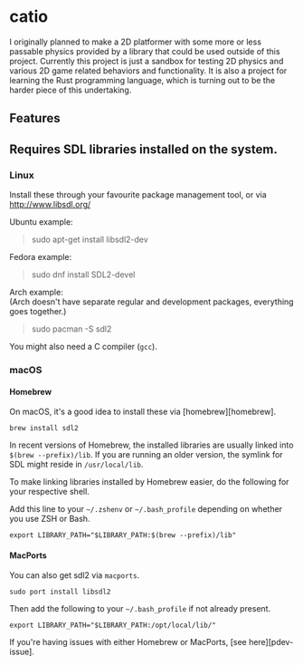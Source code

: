 # catio
I originally planned to make a 2D platformer with some more or less passable physics provided by a library that could be used outside of this project. Currently this project is just a sandbox for testing 2D physics and various 2D game related behaviors and functionality. It is also a project for learning the Rust programming language, which is turning out to be the harder piece of this undertaking.

## Features


## Requires SDL libraries installed on the system.
### Linux
Install these through your favourite package management tool, or via
http://www.libsdl.org/

Ubuntu example:
> sudo apt-get install libsdl2-dev

Fedora example:
> sudo dnf install SDL2-devel

Arch example:  
(Arch doesn't have separate regular and development packages, everything goes together.)  
> sudo pacman -S sdl2

You might also need a C compiler (`gcc`).

### macOS
#### Homebrew
On macOS, it's a good idea to install these via
[homebrew][homebrew].

```
brew install sdl2
```

In recent versions of Homebrew, the installed libraries are usually linked into `$(brew --prefix)/lib`.
If you are running an older version, the symlink for SDL might reside in `/usr/local/lib`.

To make linking libraries installed by Homebrew easier, do the following for your respective shell.

Add this line to your `~/.zshenv` or `~/.bash_profile` depending on whether you use ZSH or Bash.
```
export LIBRARY_PATH="$LIBRARY_PATH:$(brew --prefix)/lib"
```
#### MacPorts
You can also get sdl2 via `macports`.

```
sudo port install libsdl2
```

Then add the following to your `~/.bash_profile` if not already present.
```
export LIBRARY_PATH="$LIBRARY_PATH:/opt/local/lib/"
```

If you're having issues with either Homebrew or MacPorts, [see here][pdev-issue].


